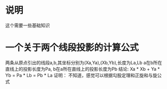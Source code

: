 
# 说明
这个需要一些基础知识

# 一个关于两个线段投影的计算公式
两条从原点引出的线段a,b,其坐标分别为(Xa,Ya),(Xb,Yb),长度为La,Lb
a在b所在直线上的投影长度为Pa, b在a所在直线上的投影长度为Pb
结论: Xa * Xb + Ya * Yb = Pa * Lb = Pb * La
证明： 不知道，感觉可以根据勾股定理和正旋和与旋公式

